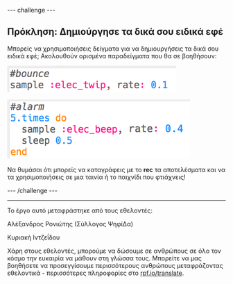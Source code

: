 --- challenge ---

## Πρόκληση: Δημιούργησε τα δικά σου ειδικά εφέ

Μπορείς να χρησιμοποιήσεις δείγματα για να δημιουργήσεις τα δικά σου ειδικά εφέ; Ακολουθούν ορισμένα παραδείγματα που θα σε βοηθήσουν:

![στιγμιότυπο οθόνης](images/effects-bounce.png)

![στιγμιότυπο οθόνης](images/effects-alarm.png)

Να θυμάσαι ότι μπορείς να καταγράφεις με το **rec** τα αποτελέσματα και να τα χρησιμοποιήσεις σε μια ταινία ή το παιχνίδι που φτιάχνεις!

--- /challenge ---


***
Το έργο αυτό μεταφράστηκε από τους εθελοντές:

Αλέξανδρος Ρονιώτης (Σύλλογος ΨηφίΔα)

Κυριακή Ιντζεΐδου

Χάρη στους εθελοντές, μπορούμε να δώσουμε σε ανθρώπους σε όλο τον κόσμο την ευκαιρία να μάθουν στη γλώσσα τους. Μπορείτε να μας βοηθήσετε να προσεγγίσουμε περισσότερους ανθρώπους μεταφράζοντας εθελοντικά - περισσότερες πληροφορίες στο [rpf.io/translate](https://rpf.io/translate).